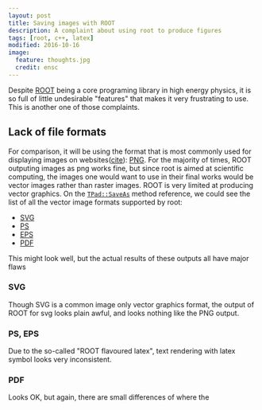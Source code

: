 ```yaml
---
layout: post
title: Saving images with ROOT
description: A complaint about using root to produce figures
tags: [root, c++, latex]
modified: 2016-10-16
image:
  feature: thoughts.jpg
  credit: ensc
---
```


Despite [ROOT](root.cern.ch) being a core programing library in high energy physics, it is so full of little undesirable "features" that makes it very frustrating to use. This is another one of those complaints.

## Lack of file formats
For comparison, it will be using the format that is most commonly used for displaying images on websites([cite](https://w3techs.com/blog/entry/the_png_image_file_format_is_now_more_popular_than_gif)): [PNG](https://en.wikipedia.org/wiki/Portable_Network_Graphics). For the majority of times, ROOT outputing images as png works fine, but since root is aimed at scientific computing, the images one would want to use in their final works would be vector images rather than raster images. ROOT is very limited at producing vector graphics. On the [`TPad::SaveAs`](https://root.cern.ch/doc/master/classTPad.html#abb7a40ea658c348cdc8f6925eb671314) method reference, we could see the list of all the vector image formats supported by root:

* [SVG](https://en.wikipedia.org/wiki/Scalable_Vector_Graphics)
* [PS](https://en.wikipedia.org/wiki/PostScript)
* [EPS](https://en.wikipedia.org/wiki/Encapsulated_PostScript)
* [PDF](https://en.wikipedia.org/wiki/Portable_Document_Format)

This might look well, but the actual results of these outputs all have major flaws

### SVG
Though SVG is a common image only vector graphics format, the output of ROOT for svg looks plain awful, and looks nothing like the PNG output.

### PS, EPS
Due to the so-called "ROOT flavoured latex", text rendering with latex symbol looks very inconsistent.

### PDF
Looks OK, but again, there are small differences of where the

